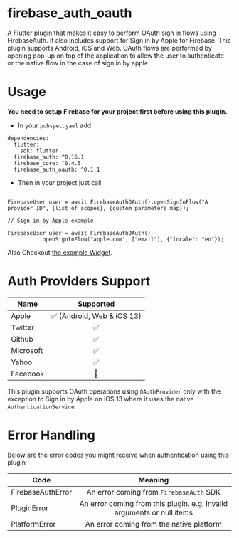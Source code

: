 # firebase_auth_oauth

A Flutter plugin that makes it easy to perform OAuth sign in flows using FirebaseAuth. It also includes support for Sign in by Apple for Firebase.
This plugin supports Android, iOS and Web.
OAuth flows are performed by opening pop-up on top of the application to allow the user to authenticate or the native flow in the case of sign in by apple.


# Usage

**You need to setup Firebase for your project first before using this plugin.**

- In your `pubspec.yaml` add

```
dependencies:
  flutter:
    sdk: flutter
  firebase_auth: ^0.16.1
  firebase_core: ^0.4.5
  firebase_auth_oauth: ^0.1.1
```

- Then in your project just call

```

FirebaseUser user = await FirebaseAuthOAuth().openSignInFlow("A provider ID", [list of scopes], {custom parameters map});

// Sign-in by Apple example

FirebaseUser user = await FirebaseAuthOAuth()
          .openSignInFlow("apple.com", ["email"], {"locale": "en"});

```
Also Checkout [the example Widget](https://github.com/amrfarid140/firebase_auth_oauth/blob/main/firebase_auth_oauth/example/lib/main.dart).

# Auth Providers Support

| Name        | Supported           |
| ------------- |:-------------:|
| Apple      | ✅ (Android, Web & iOS 13) |
| Twitter      | ✅      |
| Github | ✅      |
| Microsoft | ✅      |
| Yahoo | ✅      |
| Facebook | 🚫     |

This plugin supports OAuth operations using `OAuthProvider` only with the exception
to Sign in by Apple on iOS 13 where it uses the native `AuthenticationService`.

# Error Handling

Below are the error codes you might receive when authentication using this plugin 

| Code        | Meaning           |
| ------------- |:-------------:|
| FirebaseAuthError      | An error coming from `FirebaseAuth` SDK |
| PluginError      | An error coming from this plugin. e.g. Invalid arguments or null items      |
| PlatformError | An error coming from the native platform      |

